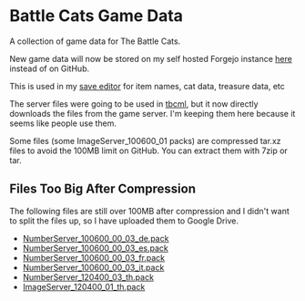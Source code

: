 # Battle Cats Game Data

A collection of game data for The Battle Cats.

New game data will now be stored on my self hosted Forgejo instance
[here](https://git.fyhenry.uk/henry/BCData) instead of on GitHub.

This is used in my [save editor](https://codeberg.org/fieryhenry/BCSFE-Python)
for item names, cat data, treasure data, etc

The server files were going to be used in
[tbcml](https://codeberg.org/fieryhenry/tbcml), but it now
directly downloads the files from the game server.
I'm keeping them here because it seems like people use them.

Some files (some ImageServer_100600_01 packs) are compressed tar.xz files to avoid
the 100MB limit on GitHub. You can extract them with 7zip or tar.

## Files Too Big After Compression

The following files are still over 100MB after compression and I didn't want to
split the files up, so I have uploaded them to Google Drive.

- [NumberServer_100600_00_03_de.pack](https://drive.google.com/file/d/1jkUPokPeEwOzO96Gw5mWSObT1ouaBwsh/view?usp=sharing)
- [NumberServer_100600_00_03_es.pack](https://drive.google.com/file/d/1_RoAJh1y6lVRKFu1gt66I66cR4SlabHI/view?usp=sharing)
- [NumberServer_100600_00_03_fr.pack](https://drive.google.com/file/d/1WWhrnhU6b1Vp9F_6DijL17VNszzGZiBI/view?usp=sharing)
- [NumberServer_100600_00_03_it.pack](https://drive.google.com/file/d/1cJ0yt3SrK09ymsaWCMFTAefwQy8_e-NN/view?usp=sharing)
- [NumberServer_120400_03_th.pack](https://drive.google.com/file/d/1V9bWKktj-witQRhBEXZisE4_KV9OQN55/view?usp=sharing)
- [ImageServer_120400_01_th.pack](https://drive.google.com/file/d/1RKJJDCdtjNBdvS9G3kSzKodj3_-cRtW6/view?usp=sharing)
